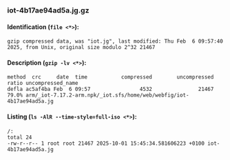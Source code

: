 ### iot-4b17ae94ad5a.jg.gz
#### Identification (`file <*>`):
```
gzip compressed data, was "iot.jg", last modified: Thu Feb  6 09:57:40 2025, from Unix, original size modulo 2^32 21467
```
#### Description (`gzip -lv <*>`):
```
method  crc     date  time           compressed        uncompressed  ratio uncompressed_name
defla ac5af4ba Feb  6 09:57                4532               21467  79.0% arm/_iot-7.17.2-arm.npk/_iot.sfs/home/web/webfig/iot-4b17ae94ad5a.jg
```
#### Listing (`ls -AlR --time-style=full-iso <*>`):
```
/:
total 24
-rw-r--r-- 1 root root 21467 2025-10-01 15:45:34.581606223 +0100 iot-4b17ae94ad5a.jg
```

